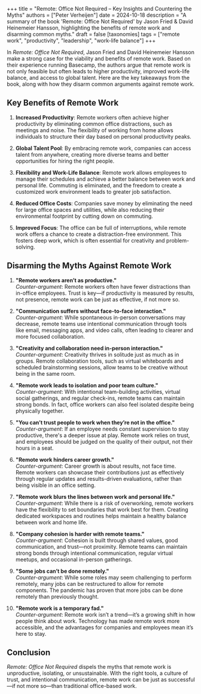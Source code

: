 +++
title = "Remote: Office Not Required – Key Insights and Countering the Myths"
authors = ["Peter Verheijen"]
date = 2024-10-18
description = "A summary of the book 'Remote: Office Not Required' by Jason Fried & David Heinemeier Hansson, highlighting the benefits of remote work and disarming common myths."
draft = false
[taxonomies]
tags = ["remote work", "productivity", "leadership", "work-life balance"]
+++

In *Remote: Office Not Required*, Jason Fried and David Heinemeier Hansson make a strong case for the viability and benefits of remote work. Based on their experience running Basecamp, the authors argue that remote work is not only feasible but often leads to higher productivity, improved work-life balance, and access to global talent. Here are the key takeaways from the book, along with how they disarm common arguments against remote work.

## Key Benefits of Remote Work

1. **Increased Productivity**: 
   Remote workers often achieve higher productivity by eliminating common office distractions, such as meetings and noise. The flexibility of working from home allows individuals to structure their day based on personal productivity peaks.

2. **Global Talent Pool**:
   By embracing remote work, companies can access talent from anywhere, creating more diverse teams and better opportunities for hiring the right people.

3. **Flexibility and Work-Life Balance**:
   Remote work allows employees to manage their schedules and achieve a better balance between work and personal life. Commuting is eliminated, and the freedom to create a customized work environment leads to greater job satisfaction.

4. **Reduced Office Costs**:
   Companies save money by eliminating the need for large office spaces and utilities, while also reducing their environmental footprint by cutting down on commuting.

5. **Improved Focus**:
   The office can be full of interruptions, while remote work offers a chance to create a distraction-free environment. This fosters deep work, which is often essential for creativity and problem-solving.

## Disarming the Myths Against Remote Work

1. **"Remote workers aren’t as productive."**  
   *Counter-argument*: Remote workers often have fewer distractions than in-office employees. Trust is key—if productivity is measured by results, not presence, remote work can be just as effective, if not more so.

2. **"Communication suffers without face-to-face interaction."**  
   *Counter-argument*: While spontaneous in-person conversations may decrease, remote teams use intentional communication through tools like email, messaging apps, and video calls, often leading to clearer and more focused collaboration.

3. **"Creativity and collaboration need in-person interaction."**  
   *Counter-argument*: Creativity thrives in solitude just as much as in groups. Remote collaboration tools, such as virtual whiteboards and scheduled brainstorming sessions, allow teams to be creative without being in the same room.

4. **"Remote work leads to isolation and poor team culture."**  
   *Counter-argument*: With intentional team-building activities, virtual social gatherings, and regular check-ins, remote teams can maintain strong bonds. In fact, office workers can also feel isolated despite being physically together.

5. **"You can’t trust people to work when they’re not in the office."**  
   *Counter-argument*: If an employee needs constant supervision to stay productive, there's a deeper issue at play. Remote work relies on trust, and employees should be judged on the quality of their output, not their hours in a seat.

6. **"Remote work hinders career growth."**  
   *Counter-argument*: Career growth is about results, not face time. Remote workers can showcase their contributions just as effectively through regular updates and results-driven evaluations, rather than being visible in an office setting.

7. **"Remote work blurs the lines between work and personal life."**  
   *Counter-argument*: While there is a risk of overworking, remote workers have the flexibility to set boundaries that work best for them. Creating dedicated workspaces and routines helps maintain a healthy balance between work and home life.

8. **"Company cohesion is harder with remote teams."**  
   *Counter-argument*: Cohesion is built through shared values, good communication, and trust—not proximity. Remote teams can maintain strong bonds through intentional communication, regular virtual meetups, and occasional in-person gatherings.

9. **"Some jobs can’t be done remotely."**  
   *Counter-argument*: While some roles may seem challenging to perform remotely, many jobs can be restructured to allow for remote components. The pandemic has proven that more jobs can be done remotely than previously thought.

10. **"Remote work is a temporary fad."**  
   *Counter-argument*: Remote work isn’t a trend—it’s a growing shift in how people think about work. Technology has made remote work more accessible, and the advantages for companies and employees mean it’s here to stay.

## Conclusion

*Remote: Office Not Required* dispels the myths that remote work is unproductive, isolating, or unsustainable. With the right tools, a culture of trust, and intentional communication, remote work can be just as successful—if not more so—than traditional office-based work.
